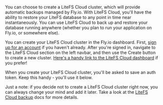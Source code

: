 You can choose to create a LiteFS Cloud cluster, which will provide automatic
backups managed by Fly.io. With LiteFS Cloud, you'll have the ability to restore
your LiteFS database to any point in time near instantaneously. You can use LiteFS Cloud
to back up and restore your database running anywhere (whether you plan to run your
application on Fly.io, or somewhere else).

You can create your LiteFS Cloud cluster in the Fly.io dashboard. First,
[sign up for an account][Sign up] if you haven't already. After you're signed in,
navigate to the LiteFS Cloud section on the left navbar, and then use the Create button
to create a new cluster.
[Here's a handy link to the LiteFS Cloud dashboard][LiteFS Cloud Dashboard] if you prefer!

When you create your LiteFS Cloud cluster, you'll be asked to save an auth token.
Keep this handy - you'll use it below.

Just a note: if you decide not to create a LiteFS Cloud cluster right now,
you can always change your mind and add it later. Take a look at the
[LiteFS Cloud backup][] docs for more details.

[Sign up]: /docs/hands-on/sign-up
[LiteFS Cloud backup]: /docs/litefs/cloud-backups
[LiteFS Cloud Dashboard]: https://fly.io/dashboard/personal/litefs
